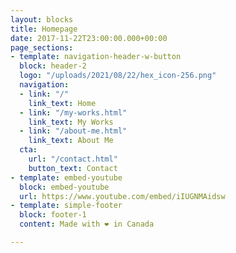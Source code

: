```yaml
---
layout: blocks
title: Homepage
date: 2017-11-22T23:00:00.000+00:00
page_sections:
- template: navigation-header-w-button
  block: header-2
  logo: "/uploads/2021/08/22/hex_icon-256.png"
  navigation:
  - link: "/"
    link_text: Home
  - link: "/my-works.html"
    link_text: My Works
  - link: "/about-me.html"
    link_text: About Me
  cta:
    url: "/contact.html"
    button_text: Contact
- template: embed-youtube
  block: embed-youtube
  url: https://www.youtube.com/embed/iIUGNMAidsw
- template: simple-footer
  block: footer-1
  content: Made with ❤︎ in Canada

---
```

